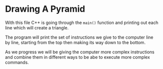 # Drawing A Pyramid #

With this file C++ is going through the `main()` function and printing out each line which will create a triangle.  

The program will print the set of instructions we give to the computer line by line, starting from the top then making its way down to the bottom.

As we progress we will be giving the computer more complex instructions and combine them in different ways to be abe to execute more complex commands.
